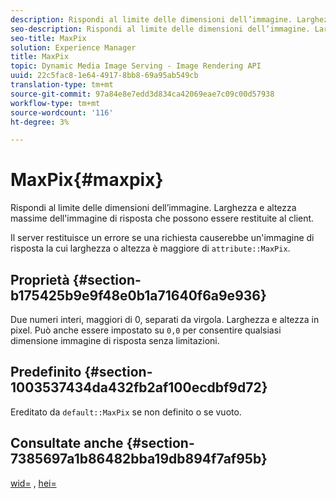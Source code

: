 ```yaml
---
description: Rispondi al limite delle dimensioni dell’immagine. Larghezza e altezza massime dell'immagine di risposta che possono essere restituite al client.
seo-description: Rispondi al limite delle dimensioni dell’immagine. Larghezza e altezza massime dell'immagine di risposta che possono essere restituite al client.
seo-title: MaxPix
solution: Experience Manager
title: MaxPix
topic: Dynamic Media Image Serving - Image Rendering API
uuid: 22c5fac8-1e64-4917-8bb8-69a95ab549cb
translation-type: tm+mt
source-git-commit: 97a84e8e7edd3d834ca42069eae7c09c00d57938
workflow-type: tm+mt
source-wordcount: '116'
ht-degree: 3%

---
```



# MaxPix{#maxpix}

Rispondi al limite delle dimensioni dell’immagine. Larghezza e altezza massime dell&#39;immagine di risposta che possono essere restituite al client.

Il server restituisce un errore se una richiesta causerebbe un&#39;immagine di risposta la cui larghezza o altezza è maggiore di `attribute::MaxPix`.

## Proprietà {#section-b175425b9e9f48e0b1a71640f6a9e936}

Due numeri interi, maggiori di 0, separati da virgola. Larghezza e altezza in pixel. Può anche essere impostato su `0,0` per consentire qualsiasi dimensione immagine di risposta senza limitazioni.

## Predefinito {#section-1003537434da432fb2af100ecdbf9d72}

Ereditato da `default::MaxPix` se non definito o se vuoto.

## Consultate anche {#section-7385697a1b86482bba19db894f7af95b}

[wid=](../../../../../is-api/http-ref/image-serving-api-ref/c-http-protocol-reference/c-command-reference/r-is-http-wid.md#reference-bfeadcb67bf4485f851eb21345527e47) ,  [hei=](../../../../../is-api/http-ref/image-serving-api-ref/c-http-protocol-reference/c-command-reference/r-is-http-hei.md#reference-6d6f556ccc0e4b98a815e8a5c1944a96)
